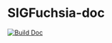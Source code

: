 # SIGFuchsia-doc

[![Build Doc](https://github.com/SIGFuchsia/doc/workflows/ci/badge.svg?event=push)](https://github.com/SIGFuchsia/doc/actions?workflow=ci)
